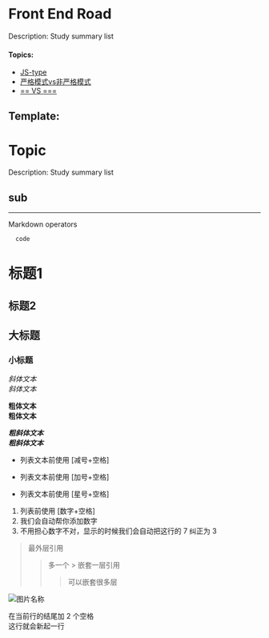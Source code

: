 # Front End Road

Description: Study summary list

#### Topics:

- [JS-type](assets/JS-type.md)
- [严格模式vs非严格模式](assets/USE_STRICK.md)
- [== VS ===](assets/==VS===.MD)







Template:
---

# Topic

Description: Study summary list

## sub

---
Markdown operators
```JavaScript
  code
```

标题1
======

标题2
-----

## 大标题 ##
### 小标题 ###

*斜体文本*    
_斜体文本_

**粗体文本**    
__粗体文本__

***粗斜体文本***    
___粗斜体文本___


- 列表文本前使用 [减号+空格]
+ 列表文本前使用 [加号+空格]
* 列表文本前使用 [星号+空格]

1. 列表前使用 [数字+空格]
2. 我们会自动帮你添加数字
7. 不用担心数字不对，显示的时候我们会自动把这行的 7 纠正为 3


> 最外层引用
> > 多一个 > 嵌套一层引用
> > > 可以嵌套很多层

![图片名称](http://图片网址)


在当前行的结尾加 2 个空格  
这行就会新起一行
